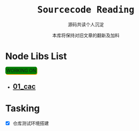 <h1 align="center"><samp>Sourcecode Reading</samp></h1>

<p align="center">
源码共读个人沉淀
</p>

<p align="center">
本库将保持对旧文章的翻新及加料
</p>

# Node Libs List

<span style="inline-block; background: green; padding: 3px; border-radius: 5px; box-shadow: 1px 2px orange" >WORKING ON</span>
  - ## [01_cac](https://github.com/cacjs/cac) 

# Tasking

- [x] 仓库测试环境搭建

